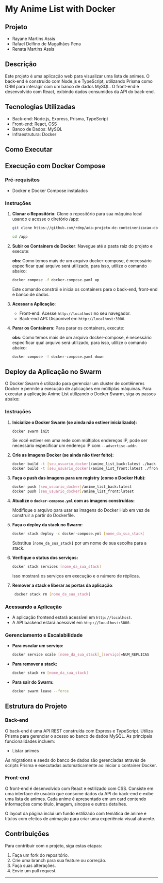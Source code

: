 # My Anime List with Docker

## Projeto

- Rayane Martins Assis
- Rafael Delfino de Magalhães Pena
- Renata Martins Assis

## Descrição

Este projeto é uma aplicação web para visualizar uma lista de animes. O back-end é construído com Node.js e TypeScript, utilizando Prisma como ORM para interagir com um banco de dados MySQL. O front-end é desenvolvido com React, exibindo dados consumidos da API do back-end.

## Tecnologias Utilizadas

- Back-end: Node.js, Express, Prisma, TypeScript
- Front-end: React, CSS
- Banco de Dados: MySQL
- Infraestrutura: Docker

## Como Executar

## Execução com Docker Compose

### Pré-requisitos

- Docker e Docker Compose instalados

### Instruções

1. **Clonar o Repositório**: Clone o repositório para sua máquina local usando e acesse o diretório /app:
   
   ```sh
   git clone https://github.com/rdmp/ada-projeto-de-conteinerizacao-docker.git
   ```

   ```sh
   cd /app
   ```

2. **Subir os Containers do Docker**: Navegue até a pasta raiz do projeto e execute:

   **obs**: Como temos mais de um arquivo docker-compose, é necessário especificar qual arquivo será utilizado, para isso, utilize o comando abaixo:

   ```sh
   docker compose -f docker-compose.yaml up
   ```

   Este comando constrói e inicia os containers para o back-end, front-end e banco de dados.

3. **Acessar a Aplicação**: 
   - Front-end: Acesse `http://localhost` no seu navegador.
   - Back-end API: Disponível em `http://localhost:3000`.

4. **Parar os Containers**: Para parar os containers, execute:

   **obs**: Como temos mais de um arquivo docker-compose, é necessário especificar qual arquivo será utilizado, para isso, utilize o comando abaixo:

   ```sh
   docker compose -f docker-compose.yaml down
   ```

## Deploy da Aplicação no Swarm

O Docker Swarm é utilizado para gerenciar um cluster de contêineres Docker e permite a execução de aplicações em múltiplas máquinas. Para executar a aplicação Anime List utilizando o Docker Swarm, siga os passos abaixo:

### Instruções

1. **Inicialize o Docker Swarm (se ainda não estiver inicializado):**

   ```sh
   docker swarm init
   ```

   Se você estiver em uma rede com múltiplos endereços IP, pode ser necessário especificar um endereço IP com `--advertise-addr`.

2. **Crie as imagens Docker (se ainda não tiver feito):**
   ```sh
   docker build -t [seu_usuario_docker]/anime_list_back:latest ./back
   docker build -t [seu_usuario_docker]/anime_list_front:latest ./front
   ```

3. **Faça o push das imagens para um registry (como o Docker Hub):**

   ```sh
   docker push [seu_usuario_docker]/anime_list_back:latest
   docker push [seu_usuario_docker]/anime_list_front:latest
   ```

4. **Atualize o `docker-compose.yml` com as imagens construídas:**

   Modifique o arquivo para usar as imagens do Docker Hub em vez de construir a partir do Dockerfile.

5. **Faça o deploy da stack no Swarm:**

   ```sh
   docker stack deploy -c docker-compose.yml [nome_da_sua_stack]
   ```

   Substitua `[nome_da_sua_stack]` por um nome de sua escolha para a stack.

6. **Verifique o status dos serviços:**

   ```sh
   docker stack services [nome_da_sua_stack]
   ```

   Isso mostrará os serviços em execução e o número de réplicas.

7. **Remover a stack e liberar as portas da aplicação**:

   ```sh
    docker stack rm [nome_da_sua_stack]
   ```

### Acessando a Aplicação

- A aplicação frontend estará acessível em `http://localhost`.
- A API backend estará acessível em `http://localhost:3000`.

### Gerenciamento e Escalabilidade

- **Para escalar um serviço:**
  ```sh
  docker service scale [nome_da_sua_stack]_[serviço]=NUM_REPLICAS
  ```

- **Para remover a stack:**
  ```sh
  docker stack rm [nome_da_sua_stack]
  ```

- **Para sair do Swarm:**
  ```sh
  docker swarm leave --force
  ```

## Estrutura do Projeto

### Back-end

O back-end é uma API REST construída com Express e TypeScript. Utiliza Prisma para gerenciar o acesso ao banco de dados MySQL. As principais funcionalidades incluem:

- Listar animes

As migrations e seeds do banco de dados são gerenciadas através de scripts Prisma e executadas automaticamente ao iniciar o container Docker.

### Front-end

O front-end é desenvolvido com React e estilizado com CSS. Consiste em uma interface de usuário que consome dados da API do back-end e exibe uma lista de animes. Cada anime é apresentado em um card contendo informações como título, imagem, sinopse e outros detalhes.

O layout da página inclui um fundo estilizado com temática de anime e títulos com efeitos de animação para criar uma experiência visual atraente.


## Contribuições

Para contribuir com o projeto, siga estas etapas:

1. Faça um fork do repositório.
2. Crie uma branch para sua feature ou correção.
3. Faça suas alterações.
4. Envie um pull request.


---

